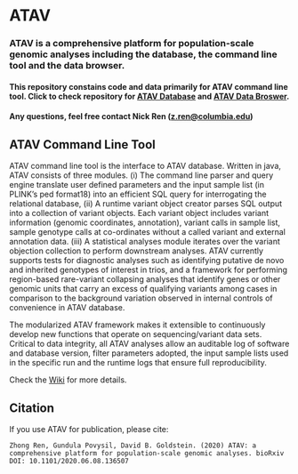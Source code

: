 # ATAV

### ATAV is a comprehensive platform for population-scale genomic analyses including the database, the command line tool and the data browser.

#### This repository constains code and data primarily for ATAV command line tool. Click to check repository for [ATAV Database](https://github.com/nickzren/atav-database) and [ATAV Data Broswer](https://github.com/nickzren/atavdb).

#### Any questions, feel free contact Nick Ren (<a href="mailto:z.ren@columbia.edu">z.ren@columbia.edu</a>)

## ATAV Command Line Tool

ATAV command line tool is the interface to ATAV database. Written in java, ATAV consists of three modules. (i) The command line parser and query engine translate user defined parameters and the input sample list (in PLINK’s ped format18) into an efficient SQL query for interrogating the relational database, (ii) A runtime variant object creator parses SQL output into a collection of variant objects. Each variant object includes variant information (genomic coordinates, annotation), variant calls in sample list, sample genotype calls at co-ordinates without a called variant and external annotation data. (iii) A statistical analyses module iterates over the variant objection collection to perform downstream analyses. ATAV currently supports tests for diagnostic analyses such as identifying putative de novo and inherited genotypes of interest in trios, and a framework for performing region-based rare-variant collapsing analyses that identify genes or other genomic units that carry an excess of qualifying variants among cases in comparison to the background variation observed in internal controls of convenience in ATAV database. 

The modularized ATAV framework makes it extensible to continuously develop new functions that operate on sequencing/variant data sets. Critical to data integrity, all ATAV analyses allow an auditable log of software and database version, filter parameters adopted, the input sample lists used in the specific run and the runtime logs that ensure full reproducibility.  

Check the [Wiki](http://redmine.igm.cumc.columbia.edu/projects/atav/wiki) for more details.

## Citation

If you use ATAV for publication, please cite:

```
Zhong Ren, Gundula Povysil, David B. Goldstein. (2020) ATAV: a comprehensive platform for population-scale genomic analyses. bioRxiv DOI: 10.1101/2020.06.08.136507
```
